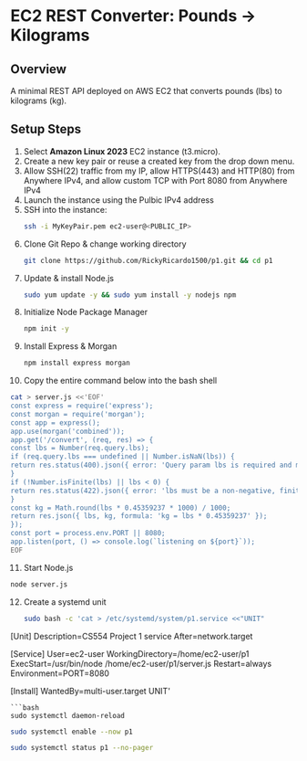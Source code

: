 # EC2 REST Converter: Pounds → Kilograms

## Overview
A minimal REST API deployed on AWS EC2 that converts pounds (lbs) to kilograms (kg).

## Setup Steps
1. Select **Amazon Linux 2023** EC2 instance (t3.micro).
2. Create a new key pair or reuse a created key from the drop down menu.
3. Allow SSH(22) traffic from my IP, allow HTTPS(443) and HTTP(80) from Anywhere IPv4, and allow custom TCP with Port 8080 from Anywhere IPv4
4. Launch the instance using the Pulbic IPv4 address
5. SSH into the instance:
   ```bash
   ssh -i MyKeyPair.pem ec2-user@<PUBLIC_IP>
   ```
6. Clone Git Repo & change working directory
   ```bash
   git clone https://github.com/RickyRicardo1500/p1.git && cd p1
   ```
7. Update & install Node.js
   ```bash
   sudo yum update -y && sudo yum install -y nodejs npm
   ```
8. Initialize Node Package Manager
   ```bash
   npm init -y
   ```
9. Install Express & Morgan
   ```bash
   npm install express morgan
   ```
10. Copy the entire command below into the bash shell
   ```bash
   cat > server.js <<'EOF'
   const express = require('express');
   const morgan = require('morgan');
   const app = express();
   app.use(morgan('combined'));
   app.get('/convert', (req, res) => {
   const lbs = Number(req.query.lbs);
   if (req.query.lbs === undefined || Number.isNaN(lbs)) {
   return res.status(400).json({ error: 'Query param lbs is required and must be a number' });
   }
   if (!Number.isFinite(lbs) || lbs < 0) {
   return res.status(422).json({ error: 'lbs must be a non-negative, finite number' });
   }
   const kg = Math.round(lbs * 0.45359237 * 1000) / 1000;
   return res.json({ lbs, kg, formula: 'kg = lbs * 0.45359237' });
   });
   const port = process.env.PORT || 8080;
   app.listen(port, () => console.log(`listening on ${port}`));
   EOF
   ```
11. Start Node.js
   ```bash
   node server.js
   ```
12. Create a systemd unit
    ```bash
    sudo bash -c 'cat > /etc/systemd/system/p1.service <<"UNIT"
[Unit]
Description=CS554 Project 1 service
After=network.target

[Service]
User=ec2-user
WorkingDirectory=/home/ec2-user/p1
ExecStart=/usr/bin/node /home/ec2-user/p1/server.js
Restart=always
Environment=PORT=8080

[Install]
WantedBy=multi-user.target
UNIT'
```
```bash
sudo systemctl daemon-reload
```
```bash
sudo systemctl enable --now p1
```
```bash
sudo systemctl status p1 --no-pager
```


   


